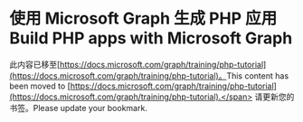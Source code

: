 # <a name="build-php-apps-with-microsoft-graph"></a><span data-ttu-id="e4cb6-101">使用 Microsoft Graph 生成 PHP 应用</span><span class="sxs-lookup"><span data-stu-id="e4cb6-101">Build PHP apps with Microsoft Graph</span></span>

<span data-ttu-id="e4cb6-102">此内容已移至[https://docs.microsoft.com/graph/training/php-tutorial](https://docs.microsoft.com/graph/training/php-tutorial)。</span><span class="sxs-lookup"><span data-stu-id="e4cb6-102">This content has been moved to [https://docs.microsoft.com/graph/training/php-tutorial](https://docs.microsoft.com/graph/training/php-tutorial).</span></span> <span data-ttu-id="e4cb6-103">请更新您的书签。</span><span class="sxs-lookup"><span data-stu-id="e4cb6-103">Please update your bookmark.</span></span>
